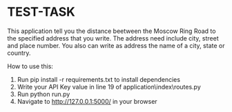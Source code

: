 # TEST-TASK

This application tell you the distance beetween the Moscow Ring Road to the specified address 
that you write.
The address need include city, street and place number.
You also can write as address the name of a city, state or country.

How to use this:
1. Run pip install -r requirements.txt to install dependencies
2. Write your API Key value in line 19 of application\index\routes.py
3. Run python run.py
4. Navigate to http://127.0.0.1:5000/ in your browser
